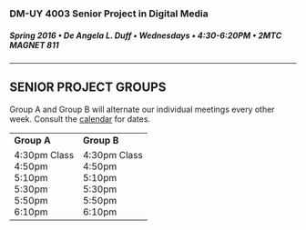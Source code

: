 ### DM-UY 4003 Senior Project in Digital Media
##### Spring 2016 • De Angela L. Duff • Wednesdays • 4:30-6:20PM • 2MTC MAGNET 811 

---

## SENIOR PROJECT GROUPS

Group A and Group B will alternate our individual meetings every other week. Consult the <a href="dm4003_senior_project_calendar.md">calendar</a> for dates.


<table>
<tr>
    <td><strong>Group A</strong></td>
    <td><strong>Group B</strong></td>
</tr>
<tr>
    <td>4:30pm Class<br>
    4:50pm <strong></strong><br>
    5:10pm <strong></strong><br>
    5:30pm <strong></strong><br>
    5:50pm <strong></strong><br>
    6:10pm <strong></strong></td>
    <td>4:30pm Class<br>
    4:50pm <strong></strong><br>
    5:10pm <strong></strong><br>
    5:30pm <strong></strong><br>
    5:50pm <strong></strong><br>
    6:10pm <strong></strong></td>
</tr>
</table>










